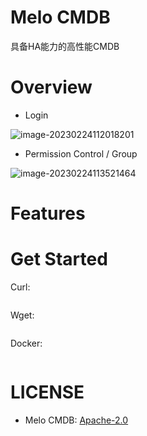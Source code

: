 # Melo CMDB

具备HA能力的高性能CMDB

# Overview

- Login

![image-20230224112018201](https://typora-1312877059.cos.ap-nanjing.myqcloud.com/typora/202302241120400.png)

-  Permission Control / Group

![image-20230224113521464](https://typora-1312877059.cos.ap-nanjing.myqcloud.com/typora/202302241135571.png)

# Features



# Get Started

Curl:

``````sh
``````


Wget:

``````sh
``````


Docker:

``````
``````


# LICENSE
- Melo CMDB: [Apache-2.0](https://www.apache.org/licenses/LICENSE-2.0.txt)

